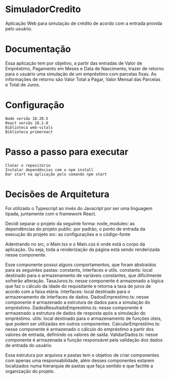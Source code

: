 # SimuladorCredito
Aplicação Web para simulação de crédito de acordo com a entrada provida pelo usuário.

# Documentação
Essa aplicação tem por objetivo, a partir das entradas de Valor de Empréstimo, Pagamento em Meses e Data de Nascimento, trazer de retorno para o usuário uma simulação de um empréstimo com parcelas fixas. As informações de retorno são Valor Total a Pagar, Valor Mensal das Parcelas e Total de Juros.

# Configuração
    Node versão 18.20.5
    React versão 18.2.0
    Biblioteca web-vitals
    Biblioteca primereact

# Passo a passo para executar
    Clonar o repositório
    Instalar dependências com o npm install
    Dar start na aplicação pelo comando npm start

# Decisões de Arquitetura
Foi utilizado o Typescript ao invés do Javacript por ser uma linguagem tipada, juntamente com o framework React.

Decidi separar o projeto da seguinte forma:
    node_modules: as dependências do projeto
    public: por padrão, o ponto de entrada da execução do projeto
    src: as configurações e o código-fonte

Adentrando no src, o Main.tsx e o Main.css é onde está o corpo da aplicação. Ou seja, toda a renderização da página está sendo renderizada nesse componente. 

Esse componente possui alguns comportamentos, que foram abstraídos para as seguintes pastas: constants, interfaces e utils.
    constants: local destinado para o armazenamento de variáveis constantes, que dificilmente sofrerão alteração.
        TaxaJuros.ts: nesse componente é armazenado a lógica que faz o cálculo da idade do requisitante e retorna a taxa de juros de acordo com a faixa etária.
    interfaces: local destinado para o armazenamento de interfaces de dados.
        DadosEmprestimo.ts: nesse componente é armazenado a estrutura de dados para a simulação do empréstimo.
        DadosResultadoEmprestimo.ts: nesse componente é armazenado a estrutura de dados de resposta após a simulação do empréstimo. 
    utils: local destinado para o armazenamento de funções úteis, que podem ser utilizadas em outros componentes.
        CalcularEmprestimo.ts: nesse componente é armazenado o cálculo do empréstimo a partir dos valores de entrada, definindo os valores de saída.
        ValidarDados.ts: nesse componente é armazenada a função responsável pela validação dos dados de entrada do usuário.

Essa estrutura por arquivos e pastas tem o objetivo de criar componentes com apenas uma responsabilidade, além desses componentes estarem localizados numa hierarquia de pastas que faça sentido e que facilite a organização do projeto.
